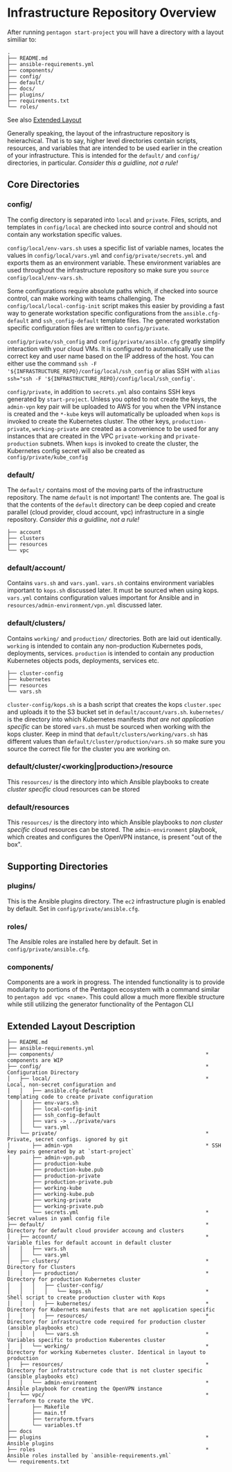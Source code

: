 # Infrastructure Repository Overview
After running `pentagon start-project` you will have a directory with a layout similiar to:
```
.
├── README.md
├── ansible-requirements.yml
├── components/
├── config/
├── default/
├── docs/
├── plugins/
├── requirements.txt
└── roles/
```
See also [Extended Layout](#extended-layout-description)

Generally speaking, the layout of the infrastructure repository is heierachical. That is to say, higher level directories contain scripts, resources, and variables that are intended to be used earlier in the creation of your infrastructure. This is intended for the `default/` and `config/` directories, in particular. 
*Consider this a guidline, not a rule!*

## Core Directories

### config/
The config directory is separated into `local` and `private`. Files, scripts, and templates in `config/local` are checked into source control and should not contain any workstation specific values. 

`config/local/env-vars.sh` uses a specific list of variable names, locates the values in `config/local/vars.yml` and `config/private/secrets.yml` and exports them as an environment variable. These environment variables are used throughout the infrastructure repository so make sure you `source config/local/env-vars.sh`. 

Some configurations require absolute paths which, if checked into source control, can make working with teams challenging. The `config/local/local-config-init` script makes this easier by providing a fast way to generate workstation specific configurations from the `ansible.cfg-default` and `ssh_config-default` template files. The generated workstation specific configuration files are written to `config/private`. 

`config/private/ssh_config` and `config/private/ansible.cfg` greatly simplify interaction with your cloud VMs. It is configured to automatically use the correct key and user name based on the IP address of the host. You can either use the command `ssh -F '${INFRASTRUCTURE_REPO}/config/local/ssh_config` or alias SSH with `alias ssh="ssh -F '${INFRASTRUCTURE_REPO}/config/local/ssh_config'`.

`config/private`, in addition to `secrets.yml` also contains SSH keys generated by `start-project`. Unless you opted to not create the keys, the `admin-vpn` key pair will be uploaded to AWS for you when the VPN instance is created and the `*-kube` keys will automatically be uploaded when `kops` is invoked to create the Kubernetes cluster. The other keys, `production-private`, `working-private` are created as a convenience to be used for any instances that are created in the VPC `private-working` and `private-production` subnets. When `kops` is invoked to create the cluster, the Kubernetes config secret will also be created as `config/private/kube_config`

### default/
The `default/` contains most of the moving parts of the infrastructure repository. The name `default` is not important! The contents are. The goal is that the contents of the `default` directory can be deep copied and create parallel (cloud provider, cloud account, vpc) infrastructure in a single repository. *Consider this a guidline, not a rule!*

```
├── account
├── clusters
├── resources
└── vpc
```

### default/account/
Contains `vars.sh` and `vars.yaml`. `vars.sh` contains environment variables important to `kops.sh` discussed later. It must be sourced when using kops. `vars.yml` contains configuration values important for Ansible and in `resources/admin-environment/vpn.yml` discussed later. 

### default/clusters/
Contains `working/` and `production/` directories. Both are laid out identically.
`working` is intended to contain any non-production Kubernetes pods, deployments, services. `production` is intended to contain any production Kubernetes objects pods, deployments, services etc.
```
├── cluster-config
├── kubernetes
├── resources
└── vars.sh
```
`cluster-config/kops.sh` is a bash script that creates the kops `cluster.spec` and uploads it to the S3 bucket set in `default/account/vars.sh`. 
`kubernetes/` is the directory into which Kubernetes manifests _that are not application specific_ can be stored
`vars.sh` must be sourced when working with the kops cluster. Keep in mind that `default/clusters/working/vars.sh` has different values than `default/cluster/production/vars.sh` so make sure you source the correct file for the cluster you are working on. 

### default/cluster/<working|production>/resource
This `resources/` is the directory into which Ansible playbooks to create _cluster specific_ cloud resources can be stored

### default/resources
This `resources/` is the directory into which Ansible playbooks to _non cluster specific_ cloud resources can be stored. The `admin-environment` playbook, which creates and configures the OpenVPN instance, is present "out of the box".

## Supporting Directories

### plugins/
This is the Ansible plugins directory. The `ec2` infrastructure plugin is enabled by default. Set in `config/private/ansible.cfg`.

### roles/
The Ansible roles are installed here by default. Set in `config/private/ansible.cfg`.

### components/
Components are a work in progress. The intended functionality is to provide modularity to portions of the Pentagon ecosystem with a command similar to `pentagon add vpc <name>`. This could allow a much more flexible structure while still utilizing the generator functionality of the Pentagon CLI


## Extended Layout Description

```
├── README.md 
├── ansible-requirements.yml
├── components/                                                 * components are WIP
├── config/                                                     * Configuration Directory
│   ├── local/                                                  * Local, non-secret configuration and 
│   │   ├── ansible.cfg-default                                   templating code to create private configuration
│   │   ├── env-vars.sh
│   │   ├── local-config-init
│   │   ├── ssh_config-default
│   │   ├── vars -> ../private/vars
│   │   └── vars.yml
│   └── private/                                                * Private, secret configs. ignored by git
│       ├── admin-vpn                                           * SSH key pairs generated by at `start-project`
│       ├── admin-vpn.pub
│       ├── production-kube
│       ├── production-kube.pub
│       ├── production-private
│       ├── production-private.pub                                               
│       ├── working-kube
│       ├── working-kube.pub
│       ├── working-private
│       ├── working-private.pub
│       └── secrets.yml                                         * Secret values in yaml config file
├── default/                                                    * Directory for default cloud provider accoung and clusters 
│   ├── account/                                                * Variable files for default account in default cluster
│   │   ├── vars.sh
│   │   └── vars.yml
│   ├── clusters/                                               * Directory for Clusters
│   │   ├── production/                                         * Directory for production Kubernetes cluster
│   │   │   ├── cluster-config/
│   │   │   │   └── kops.sh                                     * Shell script to create production cluster with Kops
│   │   │   ├── kubernetes/                                     * Directory for Kubernets manifests that are not application specific
│   │   │   ├── resources/                                      * Directory for infrastructre code required for production cluster (ansible playbooks etc)
│   │   │   └── vars.sh                                         * Variables specific to production Kuberentes cluster
│   │   └── working/                                            * Directory for working Kubernetes cluster. Identical in layout to production
│   ├── resources/                                              * Directory for infratstructure code that is not cluster specific (ansible playbooks etc)
│   │   └── admin-environment                                   * Ansible playbook for creating the OpenVPN instance  
│   └── vpc/                                                    * Terraform to create the VPC. 
│       ├── Makefile
│       ├── main.tf
│       ├── terraform.tfvars
│       └── variables.tf
├── docs                                        
├── plugins                                                     * Ansible plugins                                  
├── roles                                                       * Ansible roles installed by `ansible-requirements.yml`
└── requirements.txt
```

